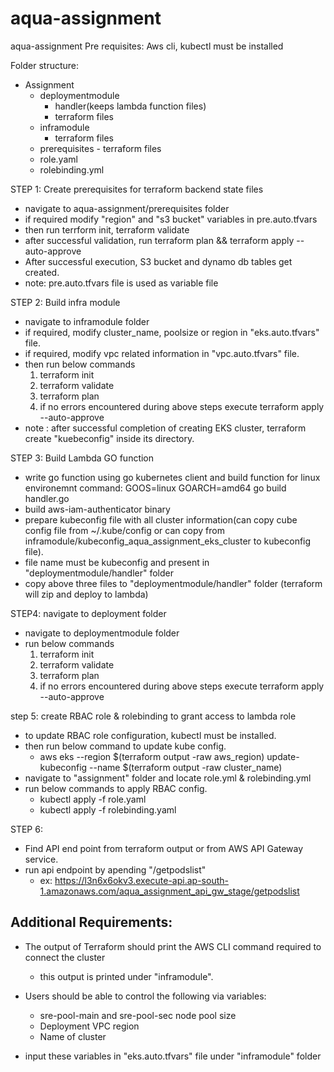 # aqua-assignment
aqua-assignment
Pre requisites:
    Aws cli, kubectl must be installed

Folder structure:

- Assignment
  - deploymentmodule
      - handler(keeps lambda function files)
      - terraform files
  - inframodule
       - terraform files
  - prerequisites
        - terraform files
  - role.yaml
  - rolebinding.yml

STEP 1: Create prerequisites for terraform backend state files
- navigate to aqua-assignment/prerequisites folder
- if required modify "region" and "s3 bucket"  variables in pre.auto.tfvars
- then run terrform init, terraform validate
- after successful validation, run terraform plan && terraform apply --auto-approve
- After successful execution, S3 bucket and dynamo db tables get created.
 - note: pre.auto.tfvars file is used as variable file

STEP 2: Build infra module
- navigate to inframodule folder
- if required, modify cluster_name, poolsize or region in "eks.auto.tfvars" file.
- if required, modify vpc related information in "vpc.auto.tfvars" file.
- then run below commands
   1. terraform init
   2. terraform validate
   3. terraform plan
   4. if no errors encountered during above steps execute terraform apply --auto-approve
- note : after successful completion of creating EKS cluster, terraform create "kuebeconfig" inside its directory.


STEP 3: Build Lambda GO function 
- write go function using go kubernetes client and build function for linux environemnt
   command: GOOS=linux GOARCH=amd64 go build handler.go
- build aws-iam-authenticator binary
- prepare kubeconfig file with all cluster information(can copy cube config file from ~/.kube/config or can copy from inframodule/kubeconfig_aqua_assignment_eks_cluster to kubeconfig file).
- file name must be kubeconfig and present in "deploymentmodule/handler" folder
- copy above three files to "deploymentmodule/handler" folder (terraform will zip and deploy to lambda)


STEP4: navigate to deployment folder
- navigate to deploymentmodule folder
- run below commands
   1. terraform init
   2. terraform validate
   3. terraform plan
   4. if no errors encountered during above steps execute terraform apply --auto-approve


step 5: create RBAC role & rolebinding to grant access to lambda role 
- to update RBAC role configuration, kubectl must be installed.
- then run below command to update kube config.
   - aws eks --region $(terraform output -raw aws_region) update-kubeconfig --name $(terraform output -raw cluster_name)
- navigate to "assignment" folder and locate role.yml & rolebinding.yml
- run below commands to apply RBAC config.
   - kubectl apply -f role.yaml
   - kubectl apply -f rolebinding.yaml

STEP 6: 
- Find API end point from terraform output or from AWS API Gateway service.
- run api endpoint by apending "/getpodslist"
  - ex: https://l3n6x6okv3.execute-api.ap-south-1.amazonaws.com/aqua_assignment_api_gw_stage/getpodslist

Additional  Requirements:
-------------------------
- The output of Terraform should print the AWS CLI command required to connect the cluster
   - this output is printed under "inframodule".

- Users should be able to control the following via variables:
    - sre-pool-main and sre-pool-sec node pool size
    - Deployment VPC region
    - Name of cluster
- input these variables in "eks.auto.tfvars" file under "inframodule" folder